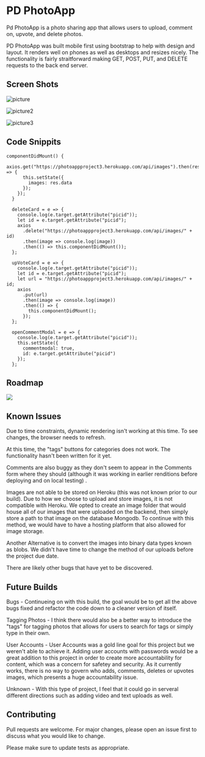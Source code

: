 # PD PhotoApp

Pd PhotoApp is a photo sharing app that allows users to upload, comment on, upvote, and delete photos.

PD PhotoApp was built mobile first using bootstrap to help with design and layout.  It renders well on phones as well as desktops and resizes nicely.  The functionality is fairly straitforward making GET, POST, PUT, and DELETE requests to the back end server.

## Screen Shots
![picture](project_3_frontend/images/ss1.png)

![picture2](images/screenshot2.png)

![picture3](images/screenshot3.png)

## Code Snippits

```
componentDidMount() {
    axios.get("https://photoappproject3.herokuapp.com/api/images").then(res => {
      this.setState({
        images: res.data
      });
    });
  }

  deleteCard = e => {
    console.log(e.target.getAttribute("picid"));
    let id = e.target.getAttribute("picid");
    axios
      .delete("https://photoappproject3.herokuapp.com/api/images/" + id)
      .then(image => console.log(image))
      .then(() => this.componentDidMount());
  };

  upVoteCard = e => {
    console.log(e.target.getAttribute("picid"));
    let id = e.target.getAttribute("picid");
    let url = "https://photoappproject3.herokuapp.com/api/images/" + id;
    axios
      .put(url)
      .then(image => console.log(image))
      .then(() => {
        this.componentDidMount();
      });
  };

  openCommentModal = e => {
    console.log(e.target.getAttribute("picid"));
    this.setState({
      commentmodal: true,
      id: e.target.getAttribute("picid")
    });
  };
```
## Roadmap
![](images/Project%203%20-%20DDPhotoShare%20(1).png)

## Known Issues
Due to time constraints, dynamic rendering isn't working at this time.  To see changes, the browser needs to refresh.

At this time, the "tags" buttons for categories does not work.  The functionality hasn't been written for it yet.

Comments are also buggy as they don't seem to appear in the Comments form where they should (although it was working in earlier renditions before deploying and on local testing) . 

Images are not able to be stored on Heroku (this was not known prior to our build).  Due to how we choose to upload and store images, it is not compatible with Heroku.  We opted to create an image folder that would house all of our images that were uploaded on the backend, then simply store a path to that image on the database Mongodb.  To continue with this method, we would have to have a hosting platform that also allowed for image storage.

Another Alternative is to convert the images into binary data types known as blobs.  We didn't have time to change the method of our uploads before the project due date.

There are likely other bugs that have yet to be discovered.

## Future Builds
Bugs - Continueing on with this build, the goal would be to get all the above bugs fixed and refactor the code down to a cleaner version of itself.  

Tagging Photos - I think there would also be a better way to introduce the "tags" for tagging photos that allows for users to search for tags or simply type in their own.  

User Accounts - User Accounts was a gold line goal for this project but we weren't able to achieve it.  Adding user accounts with passwords would be a great addition to this project in order to create more accountability for content, which was a concern for safetey and security.  As it currently works, there is no way to govern who adds, comments, deletes or upvotes images, which presents a huge accountability issue.

Unknown - With this type of project, I feel that it could go in serveral different directions such as adding video and text uploads as well.

## Contributing
Pull requests are welcome. For major changes, please open an issue first to discuss what you would like to change.

Please make sure to update tests as appropriate.

